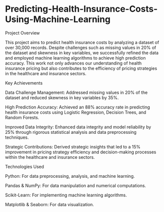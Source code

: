 # Predicting-Health-Insurance-Costs-Using-Machine-Learning

Project Overview

This project aims to predict health insurance costs by analyzing a dataset of over 30,000 records. Despite challenges such as missing values in 20% of the dataset and skewness in key variables, we successfully refined the data and employed machine learning algorithms to achieve high prediction accuracy. This work not only advances our understanding of health insurance pricing but also contributes to the efficiency of pricing strategies in the healthcare and insurance sectors.

Key Achievements

Data Challenge Management: Addressed missing values in 20% of the dataset and reduced skewness in key variables by 35%.

High Prediction Accuracy: Achieved an 88% accuracy rate in predicting health insurance costs using Logistic Regression, Decision Trees, and Random Forests.

Improved Data Integrity: Enhanced data integrity and model reliability by 25% through rigorous statistical analysis and data preprocessing techniques.

Strategic Contributions: Derived strategic insights that led to a 15% improvement in pricing strategy efficiency and decision-making processes within the healthcare and insurance sectors.

Technologies Used

Python: For data preprocessing, analysis, and machine learning.

Pandas & NumPy: For data manipulation and numerical computations.

Scikit-Learn: For implementing machine learning algorithms.

Matplotlib & Seaborn: For data visualization.
